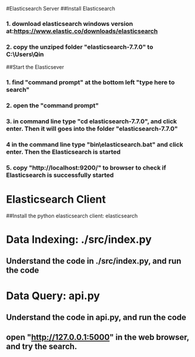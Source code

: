 #Elasticsearch Server
##Install Elasticsearch
### 1. download elasticsearch windows version at:https://www.elastic.co/downloads/elasticsearch
### 2. copy the unziped folder "elasticsearch-7.7.0" to C:\Users\Qin

##Start the Elasticsever
### 1. find "command prompt" at the bottom left "type here to search"
### 2. open the  "command prompt"
### 3. in command line type "cd elasticsearch-7.7.0", and click enter. Then it will goes into the folder "elasticsearch-7.7.0"
### 4  in the command line type "bin\elasticsearch.bat" and click enter. Then the Elasticsearch is started
### 5. copy "http://localhost:9200/" to browser to check if Elasticsearch is successfully started



# Elasticsearch Client
##Install the python elasticsearch client: elasticsearch

# Data Indexing: ./src/index.py
## Understand the code in ./src/index.py, and run the code


# Data Query: api.py
## Understand the code in api.py, and run the code
## open "http://127.0.0.1:5000" in the web browser, and try the search.
